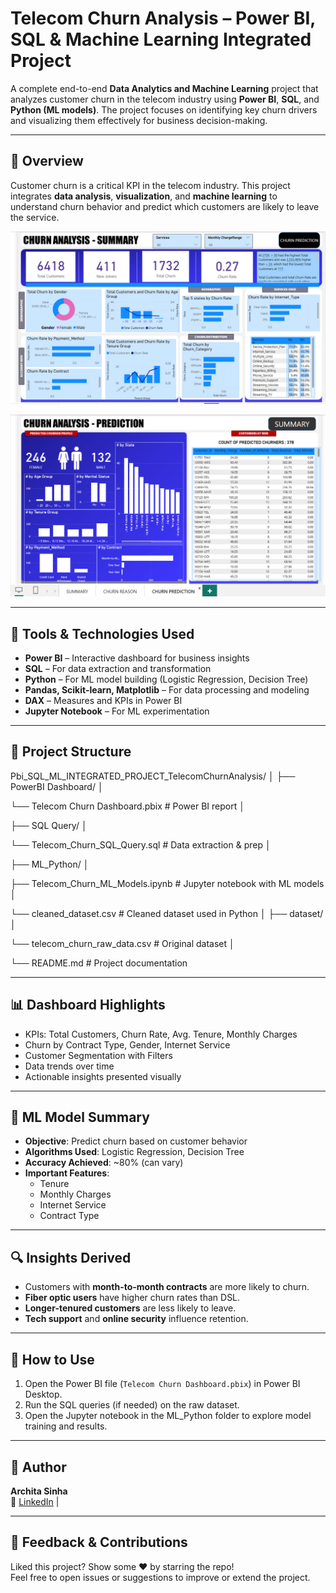 # Telecom Churn Analysis – Power BI, SQL & Machine Learning Integrated Project

A complete end-to-end **Data Analytics and Machine Learning** project that analyzes customer churn in the telecom industry using **Power BI**, **SQL**, and **Python (ML models)**. The project focuses on identifying key churn drivers and visualizing them effectively for business decision-making.

---

## 📌 Overview

Customer churn is a critical KPI in the telecom industry. This project integrates **data analysis**, **visualization**, and **machine learning** to understand churn behavior and predict which customers are likely to leave the service.

![Dashboard Preview](https://github.com/architaa1/Pbi_SQL_ML_INTEGRATED_PROJECT_TelecomChurnAnalysis/blob/main/Dashboard_Summary.png) 

![Dashboard Preview](https://github.com/architaa1/Pbi_SQL_ML_INTEGRATED_PROJECT_TelecomChurnAnalysis/blob/main/Churn_Prediction.png) 

---

## 🧰 Tools & Technologies Used

- **Power BI** – Interactive dashboard for business insights  
- **SQL** – For data extraction and transformation  
- **Python** – For ML model building (Logistic Regression, Decision Tree)  
- **Pandas, Scikit-learn, Matplotlib** – For data processing and modeling  
- **DAX** – Measures and KPIs in Power BI  
- **Jupyter Notebook** – For ML experimentation  

---

## 📁 Project Structure
Pbi_SQL_ML_INTEGRATED_PROJECT_TelecomChurnAnalysis/ │ 
├── PowerBI Dashboard/ │ 

└── Telecom Churn Dashboard.pbix # Power BI report │ 

├── SQL Query/ │ 

└── Telecom_Churn_SQL_Query.sql # Data extraction & prep │ 

├── ML_Python/ │ 

├── Telecom_Churn_ML_Models.ipynb # Jupyter notebook with ML models │ 

└── cleaned_dataset.csv # Cleaned dataset used in Python │ ├── dataset/ │ 

└── telecom_churn_raw_data.csv # Original dataset │ 

└── README.md # Project documentation


---

## 📊 Dashboard Highlights

- KPIs: Total Customers, Churn Rate, Avg. Tenure, Monthly Charges
- Churn by Contract Type, Gender, Internet Service
- Customer Segmentation with Filters
- Data trends over time
- Actionable insights presented visually

---

## 🤖 ML Model Summary

- **Objective**: Predict churn based on customer behavior
- **Algorithms Used**: Logistic Regression, Decision Tree
- **Accuracy Achieved**: ~80% (can vary)
- **Important Features**:
  - Tenure
  - Monthly Charges
  - Internet Service
  - Contract Type

---

## 🔍 Insights Derived

- Customers with **month-to-month contracts** are more likely to churn.
- **Fiber optic users** have higher churn rates than DSL.
- **Longer-tenured customers** are less likely to leave.
- **Tech support** and **online security** influence retention.

---

## 🚀 How to Use

1. Open the Power BI file (`Telecom Churn Dashboard.pbix`) in Power BI Desktop.
2. Run the SQL queries (if needed) on the raw dataset.
3. Open the Jupyter notebook in the ML_Python folder to explore model training and results.

---

## 📌 Author

**Archita Sinha**   
🔗 [LinkedIn](linkedin.com/in/archita-sinha-77161925a//) | 

---

## 🌟 Feedback & Contributions

Liked this project? Show some ❤️ by starring the repo!  
Feel free to open issues or suggestions to improve or extend the project.

